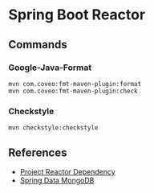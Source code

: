 # Spring Boot Reactor

## Commands

### Google-Java-Format

```
mvn com.coveo:fmt-maven-plugin:format
mvn com.coveo:fmt-maven-plugin:check
```

### Checkstyle

```
mvn checkstyle:checkstyle
```

## References
- [Project Reactor Dependency](https://projectreactor.io/docs/core/release/reference/#getting)
- [Spring Data MongoDB](https://spring.io/projects/spring-data-mongodb)
